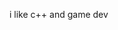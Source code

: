 i like c++ and game dev
<!---
C0mm34THeW1N/C0mm34THeW1N is a ✨ special ✨ repository because its `README.md` (this file) appears on your GitHub profile.
You can click the Preview link to take a look at your changes.
--->
